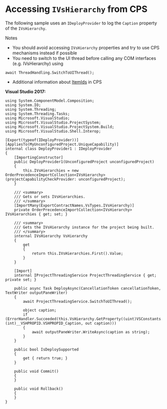 Accessing `IVsHierarchy` from CPS
===============================

The following sample uses an `IDeployProvider` to log the `Caption` property of the `IVsHierarchy`.

Notes
- You should avoid accessing `IVsHierarchy` properties and try to use CPS mechanisms instead if possible
- You need to switch to the UI thread before calling any COM interfaces (e.g. IVsHierarchy) using
```CSharp
await ThreadHandling.SwitchToUIThread();
```
- Additional information about [ItemIds](ItemIDs.md) in CPS

**Visual Studio 2017:**
```CSharp
using System.ComponentModel.Composition;
using System.IO;
using System.Threading;
using System.Threading.Tasks;
using Microsoft.VisualStudio;
using Microsoft.VisualStudio.ProjectSystem;
using Microsoft.VisualStudio.ProjectSystem.Build;
using Microsoft.VisualStudio.Shell.Interop;

[Export(typeof(IDeployProvider))]
[AppliesTo(MyUnconfiguredProject.UniqueCapability)]
internal class DeployProvider1 : IDeployProvider
{
    [ImportingConstructor]
    public DeployProvider1(UnconfiguredProject unconfiguredProject)
    {
        this.IVsHierarchies = new OrderPrecedenceImportCollection<IVsHierarchy>(projectCapabilityCheckProvider: unconfiguredProject);
    }

    /// <summary>
    /// Gets or sets IVsHierarchies.
    /// </summary>
    [ImportMany(ExportContractNames.VsTypes.IVsHierarchy)]
    private OrderPrecedenceImportCollection<IVsHierarchy> IVsHierarchies { get; set; }

    /// <summary>
    /// Gets the IVsHierarchy instance for the project being built.
    /// </summary>
    internal IVsHierarchy VsHierarchy
    {
        get
        {
            return this.IVsHierarchies.First().Value;
        }
    }

    [Import]
    internal IProjectThreadingService ProjectThreadingService { get; private set; }

    public async Task DeployAsync(CancellationToken cancellationToken, TextWriter outputPaneWriter)
    {
        await ProjectThreadingService.SwitchToUIThread();

        object caption;
        if (ErrorHandler.Succeeded(this.VsHierarchy.GetProperty((uint)VSConstants.VSITEMID.Root, (int)__VSHPROPID.VSHPROPID_Caption, out caption)))
        {
            await outputPaneWriter.WriteAsync(caption as string);
        }
    }

    public bool IsDeploySupported
    {
        get { return true; }
    }

    public void Commit()
    {
    }

    public void Rollback()
    {
    }
}
```
